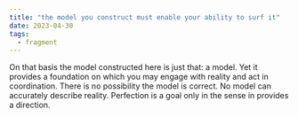 ```yaml
---
title: "the model you construct must enable your ability to surf it"
date: 2023-04-30
tags:
  - fragment
---
```

On that basis the model constructed here is just that: a model. Yet it provides a foundation on which you may engage with reality and act in coordination. There is no possibility the model is correct. No model can accurately describe reality. Perfection is a goal only in the sense in provides a direction.